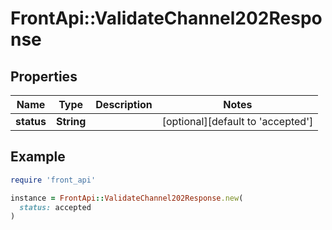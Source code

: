 # FrontApi::ValidateChannel202Response

## Properties

| Name | Type | Description | Notes |
| ---- | ---- | ----------- | ----- |
| **status** | **String** |  | [optional][default to &#39;accepted&#39;] |

## Example

```ruby
require 'front_api'

instance = FrontApi::ValidateChannel202Response.new(
  status: accepted
)
```

